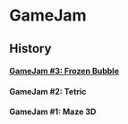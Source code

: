 # GameJam #


## History ##

#### [GameJam #3: Frozen Bubble](https://github.com/pkubiak/gamejam/blob/master/03_20200321.md)  ####

#### GameJam #2: Tetric ####

#### GameJam #1: Maze 3D ####
